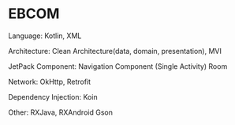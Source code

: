 # EBCOM
Language:
  Kotlin, XML

Architecture:
  Clean Architecture(data, domain, presentation), MVI

JetPack Component:
  Navigation Component (Single Activity)
  Room

Network:
  OkHttp, Retrofit
  
Dependency Injection:
  Koin

Other:
  RXJava, RXAndroid
  Gson
